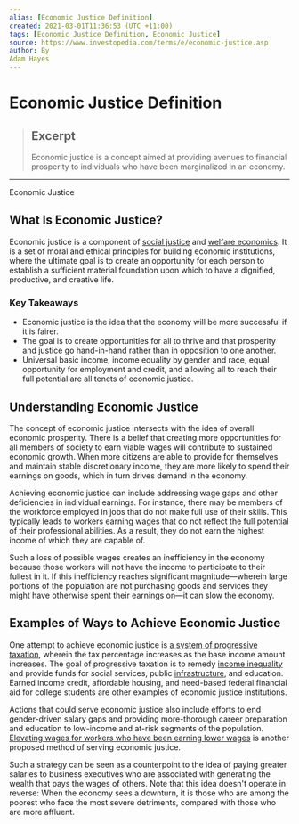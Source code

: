 ```yaml
---
alias: [Economic Justice Definition]
created: 2021-03-01T11:36:53 (UTC +11:00)
tags: [Economic Justice Definition, Economic Justice]
source: https://www.investopedia.com/terms/e/economic-justice.asp
author: By
Adam Hayes
---
```


# Economic Justice Definition

> ## Excerpt
> Economic justice is a concept aimed at providing avenues to financial prosperity to individuals who have been marginalized in an economy.

---

Economic Justice
## What Is Economic Justice?

Economic justice is a component of [social justice](https://www.investopedia.com/terms/s/social-justice.asp) and [welfare economics](https://www.investopedia.com/terms/w/welfare_economics.asp). It is a set of moral and ethical principles for building economic institutions, where the ultimate goal is to create an opportunity for each person to establish a sufficient material foundation upon which to have a dignified, productive, and creative life.

### Key Takeaways

-   Economic justice is the idea that the economy will be more successful if it is fairer.
-   The goal is to create opportunities for all to thrive and that prosperity and justice go hand-in-hand rather than in opposition to one another.
-   Universal basic income, income equality by gender and race, equal opportunity for employment and credit, and allowing all to reach their full potential are all tenets of economic justice.

## Understanding Economic Justice

The concept of economic justice intersects with the idea of overall economic prosperity. There is a belief that creating more opportunities for all members of society to earn viable wages will contribute to sustained economic growth. When more citizens are able to provide for themselves and maintain stable discretionary income, they are more likely to spend their earnings on goods, which in turn drives demand in the economy.

Achieving economic justice can include addressing wage gaps and other deficiencies in individual earnings. For instance, there may be members of the workforce employed in jobs that do not make full use of their skills. This typically leads to workers earning wages that do not reflect the full potential of their professional abilities. As a result, they do not earn the highest income of which they are capable of.

Such a loss of possible wages creates an inefficiency in the economy because those workers will not have the income to participate to their fullest in it. If this inefficiency reaches significant magnitude—wherein large portions of the population are not purchasing goods and services they might have otherwise spent their earnings on—it can slow the economy.

## Examples of Ways to Achieve Economic Justice

One attempt to achieve economic justice is [a system of progressive taxation](https://www.investopedia.com/ask/answers/042415/what-are-differences-between-regressive-proportional-and-progressive-taxes.asp), wherein the tax percentage increases as the base income amount increases. The goal of progressive taxation is to remedy [income inequality](https://www.investopedia.com/terms/i/income-inequality.asp) and provide funds for social services, public [infrastructure](https://www.investopedia.com/terms/i/infrastructure.asp), and education. Earned income credit, affordable housing, and need-based federal financial aid for college students are other examples of economic justice institutions.

Actions that could serve economic justice also include efforts to end gender-driven salary gaps and providing more-thorough career preparation and education to low-income and at-risk segments of the population. [Elevating wages for workers who have been earning lower wages](https://www.investopedia.com/articles/07/minimum_wage.asp) is another proposed method of serving economic justice.

Such a strategy can be seen as a counterpoint to the idea of paying greater salaries to business executives who are associated with generating the wealth that pays the wages of others. Note that this idea doesn't operate in reverse: When the economy sees a downturn, it is those who are among the poorest who face the most severe detriments, compared with those who are more affluent.
